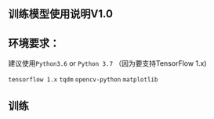 ## 训练模型使用说明V1.0

## 环境要求：
建议使用`Python3.6` or `Python 3.7` （因为要支持TensorFlow 1.x)

`tensorflow 1.x`
`tqdm`
`opencv-python`
`matplotlib`

## 训练